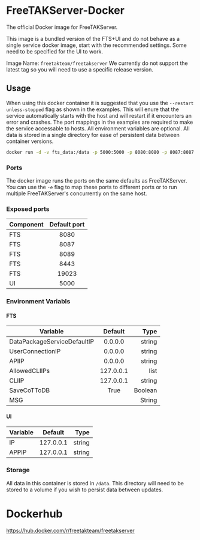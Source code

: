 
# FreeTAKServer-Docker
The official Docker image for FreeTAKServer.

This image is a bundled version of the FTS+UI and do not behave as a single service docker image, start with the recommended settings. Some need to be specified for the UI to work. 

Image Name:
`freetakteam/freetakserver` We currently do not support the latest tag so you will need to use a specific release version.

## Usage
When using this docker container it is suggested that you use the `--restart unless-stopped` flag as shown in the examples.  This will enure that the service automatically starts with the host and will restart if it encounters an error and crashes.  The port mappings in the examples are required to make the service accessable to hosts.  All environment variables are optional.  All data is stored in a single directory for ease of persistent data between container versions.

```bash
docker run -d -v fts_data:/data -p 5000:5000 -p 8080:8080 -p 8087:8087 -p 8089:8089 -p 8443:8443 -p 19023:19023 --env IP=192.168.0.123 --env MSG="This is my first FTS!" --name MyFirstTakServer freetakteam/freetakserver:1.7.5
```

### Ports
The docker image runs the ports on the same defaults as FreeTAKServer.  You can use the `-e` flag to map these ports to different ports or to run multiple FreeTAKServer's concurrently on the same host.

### Exposed ports 
| Component        | Default port           |
| ------------- |:-------------:| 
| FTS | 8080 | 
| FTS | 8087 | 
| FTS | 8089 | 
| FTS | 8443 | 
| FTS | 19023 | 
| UI | 5000 | 

### Environment Variabls
#### FTS


| Variable        | Default           | Type  |
| ------------- |:-------------:| -----:|
| DataPackageServiceDefaultIP       | 0.0.0.0 | string |
| UserConnectionIP      | 0.0.0.0      |   string |
| APIIP       | 0.0.0.0      |   string |
| AllowedCLIIPs       | 127.0.0.1      |   list |
| CLIIP      | 127.0.0.1      |   string |
| SaveCoTToDB      | True      |   Boolean |
| MSG      |       |   String |

#### UI

| Variable        | Default           | Type  |
| ------------- |:-------------:| -----:|
| IP | 127.0.0.1 | string |
| APPIP | 127.0.0.1 | string |



### Storage
All data in this container is stored in `/data`.  This directory will need to be stored to a volume if you wish to persist data between updates.

# Dockerhub
https://hub.docker.com/r/freetakteam/freetakserver
